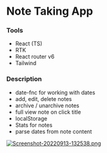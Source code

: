 # Note Taking App

### Tools

-   React (TS)
-   RTK
-   React router v6
-   Tailwind

### Description

-   date-fnc for working with dates
-   add, edit, delete notes
-   archive / unarchive notes
-   full view note on click title
-   localStorage
-   Stats for notes
-   parse dates from note content

[![Screenshot-20220913-132538.png](https://i.postimg.cc/c1YtPr8C/Screenshot-20220913-132538.png)](https://postimg.cc/SjSKMQdb)
